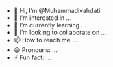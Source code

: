 - 👋 Hi, I’m @Muhammadivahdati
- 👀 I’m interested in ...
- 🌱 I’m currently learning ...
- 💞️ I’m looking to collaborate on ...
- 📫 How to reach me ...
- 😄 Pronouns: ...
- ⚡ Fun fact: ...

<!---
Muhammadivahdati/Muhammadivahdati is a ✨ special ✨ repository because its `README.md` (this file) appears on your GitHub profile.
You can click the Preview link to take a look at your changes.
--->
